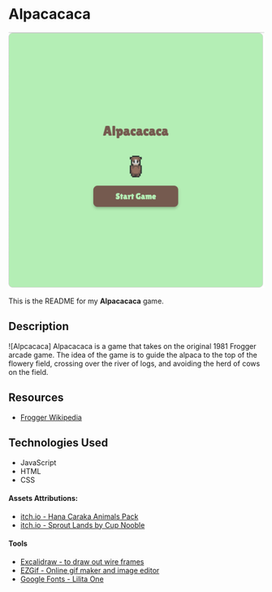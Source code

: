 # Alpacacaca

![Alpacacaca](screenshots/Screenshot%202024-12-16%20at%2009.24.58.png)

This is the README for my **Alpacacaca** game.

## Description

![Alpcacaca]
Alpacacaca is a game that takes on the original 1981 Frogger arcade game.
The idea of the game is to guide the alpaca to the top of the flowery field, crossing over the river of logs, and avoiding the herd of cows on the field.


## Resources
- [Frogger Wikipedia](https://en.wikipedia.org/wiki/Frogger)

## Technologies Used
- JavaScript
- HTML
- CSS


#### Assets Attributions:

- [itch.io - Hana Caraka Animals Pack](https://otterisk.itch.io/hana-caraka-animals-pack)
- [itch.io - Sprout Lands by Cup Nooble](https://cupnooble.itch.io/sprout-lands-asset-pack)


#### Tools
- [Excalidraw - to draw out wire frames](https://excalidraw.com/)
- [EZGif - Online gif maker and image editor](https://ezgif.com/)
- [Google Fonts - Lilita One](https://fonts.google.com/specimen/Lilita+One)
